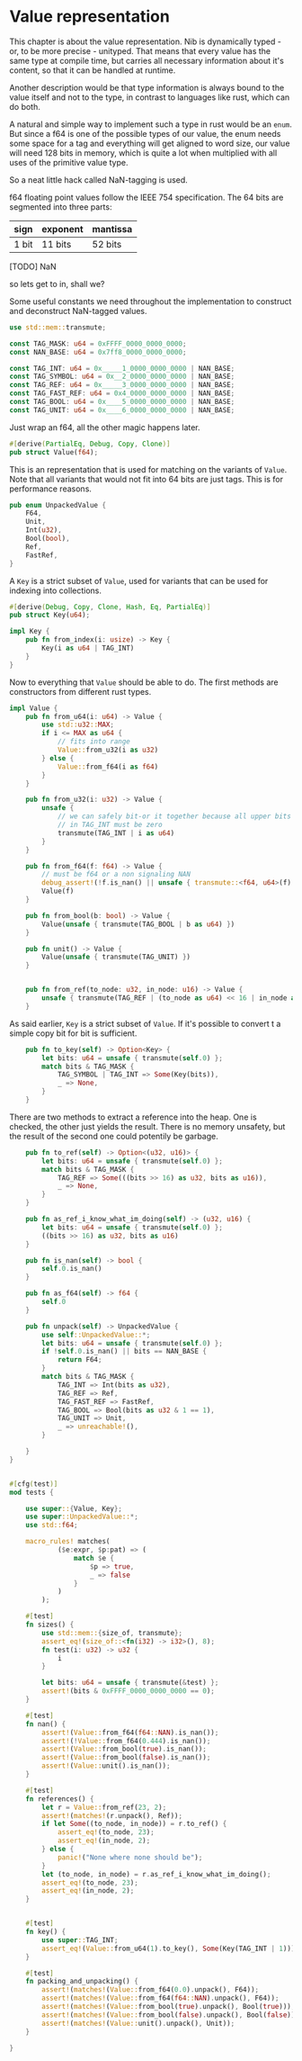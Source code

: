 # Value representation

This chapter is about the value representation. Nib is dynamically typed -
or, to be more precise - unityped. That means that every value has the same
type at compile time, but carries all necessary information about it's
content, so that it can be handled at runtime.

Another description would be that type information is always bound to the
value itself and not to the type, in contrast to languages like rust, which
can do both.

A natural and simple way to implement such a type in rust would be an `enum`.
But since a f64 is one of the possible types of our value, the enum needs
some space for a tag and everything will get aligned to word size, our value
will need 128 bits in memory, which is quite a lot when multiplied with all
uses of the primitive value type.

So a neat little hack called NaN-tagging is used.

f64 floating point values follow the IEEE 754 specification. The 64 bits
are segmented into three parts:

| sign  | exponent | mantissa |
| ------| -------- | -------- |
| 1 bit | 11 bits  | 52 bits  |

[TODO] NaN


so lets get to in, shall we?


Some useful constants we need throughout the implementation to construct
and deconstruct NaN-tagged values.

```rust
use std::mem::transmute;

const TAG_MASK: u64 = 0xFFFF_0000_0000_0000;
const NAN_BASE: u64 = 0x7ff8_0000_0000_0000;

const TAG_INT: u64 = 0x_____1_0000_0000_0000 | NAN_BASE;
const TAG_SYMBOL: u64 = 0x__2_0000_0000_0000 | NAN_BASE;
const TAG_REF: u64 = 0x_____3_0000_0000_0000 | NAN_BASE;
const TAG_FAST_REF: u64 = 0x4_0000_0000_0000 | NAN_BASE;
const TAG_BOOL: u64 = 0x____5_0000_0000_0000 | NAN_BASE;
const TAG_UNIT: u64 = 0x____6_0000_0000_0000 | NAN_BASE;
```


Just wrap an f64, all the other magic happens later.
```rust
#[derive(PartialEq, Debug, Copy, Clone)]
pub struct Value(f64);
```

This is an representation that is used for matching on the variants of `Value`.
Note that all variants that would not fit into 64 bits are just tags. This
is for performance reasons.
```rust
pub enum UnpackedValue {
    F64,
    Unit,
    Int(u32),
    Bool(bool),
    Ref,
    FastRef,
}
```


A `Key` is a strict subset of `Value`, used for variants that can be used for
indexing into collections.

```rust
#[derive(Debug, Copy, Clone, Hash, Eq, PartialEq)]
pub struct Key(u64);

impl Key {
    pub fn from_index(i: usize) -> Key {
        Key(i as u64 | TAG_INT)
    }
}
```


Now to everything that `Value` should be able to do. The first methods are
constructors from different rust types.
```rust
impl Value {
    pub fn from_u64(i: u64) -> Value {
        use std::u32::MAX;
        if i <= MAX as u64 {
            // fits into range
            Value::from_u32(i as u32)
        } else {
            Value::from_f64(i as f64)
        }
    }

    pub fn from_u32(i: u32) -> Value {
        unsafe {
            // we can safely bit-or it together because all upper bits that are used
            // in TAG_INT must be zero
            transmute(TAG_INT | i as u64)
        }
    }

    pub fn from_f64(f: f64) -> Value {
        // must be f64 or a non signaling NAN
        debug_assert!(!f.is_nan() || unsafe { transmute::<f64, u64>(f) == NAN_BASE });
        Value(f)
    }

    pub fn from_bool(b: bool) -> Value {
        Value(unsafe { transmute(TAG_BOOL | b as u64) })
    }

    pub fn unit() -> Value {
        Value(unsafe { transmute(TAG_UNIT) })
    }


    pub fn from_ref(to_node: u32, in_node: u16) -> Value {
        unsafe { transmute(TAG_REF | (to_node as u64) << 16 | in_node as u64) }
    }
```

As said earlier, `Key` is a strict subset of `Value`. If it's possible to convert
t a simple copy bit for bit is sufficient.

```rust
    pub fn to_key(self) -> Option<Key> {
        let bits: u64 = unsafe { transmute(self.0) };
        match bits & TAG_MASK {
            TAG_SYMBOL | TAG_INT => Some(Key(bits)),
            _ => None,
        }
    }
```

There are two methods to extract a reference into the heap. One is checked,
the other just yields the result. There is no memory unsafety, but the
result of the second one could potentily be garbage.
```rust
    pub fn to_ref(self) -> Option<(u32, u16)> {
        let bits: u64 = unsafe { transmute(self.0) };
        match bits & TAG_MASK {
            TAG_REF => Some(((bits >> 16) as u32, bits as u16)),
            _ => None,
        }
    }

    pub fn as_ref_i_know_what_im_doing(self) -> (u32, u16) {
        let bits: u64 = unsafe { transmute(self.0) };
        ((bits >> 16) as u32, bits as u16)
    }

    pub fn is_nan(self) -> bool {
        self.0.is_nan()
    }

    pub fn as_f64(self) -> f64 {
        self.0
    }

    pub fn unpack(self) -> UnpackedValue {
        use self::UnpackedValue::*;
        let bits: u64 = unsafe { transmute(self.0) };
        if !self.0.is_nan() || bits == NAN_BASE {
            return F64;
        }
        match bits & TAG_MASK {
            TAG_INT => Int(bits as u32),
            TAG_REF => Ref,
            TAG_FAST_REF => FastRef,
            TAG_BOOL => Bool(bits as u32 & 1 == 1),
            TAG_UNIT => Unit,
            _ => unreachable!(),
        }

    }
}


#[cfg(test)]
mod tests {

    use super::{Value, Key};
    use super::UnpackedValue::*;
    use std::f64;

    macro_rules! matches(
            ($e:expr, $p:pat) => (
                match $e {
                    $p => true,
                    _ => false
                }
            )
        );

    #[test]
    fn sizes() {
        use std::mem::{size_of, transmute};
        assert_eq!(size_of::<fn(i32) -> i32>(), 8);
        fn test(i: u32) -> u32 {
            i
        }

        let bits: u64 = unsafe { transmute(&test) };
        assert!(bits & 0xFFFF_0000_0000_0000 == 0);
    }

    #[test]
    fn nan() {
        assert!(Value::from_f64(f64::NAN).is_nan());
        assert!(!Value::from_f64(0.444).is_nan());
        assert!(Value::from_bool(true).is_nan());
        assert!(Value::from_bool(false).is_nan());
        assert!(Value::unit().is_nan());
    }

    #[test]
    fn references() {
        let r = Value::from_ref(23, 2);
        assert!(matches!(r.unpack(), Ref));
        if let Some((to_node, in_node)) = r.to_ref() {
            assert_eq!(to_node, 23);
            assert_eq!(in_node, 2);
        } else {
            panic!("None where none should be");
        }
        let (to_node, in_node) = r.as_ref_i_know_what_im_doing();
        assert_eq!(to_node, 23);
        assert_eq!(in_node, 2);
    }


    #[test]
    fn key() {
        use super::TAG_INT;
        assert_eq!(Value::from_u64(1).to_key(), Some(Key(TAG_INT | 1)));
    }

    #[test]
    fn packing_and_unpacking() {
        assert!(matches!(Value::from_f64(0.0).unpack(), F64));
        assert!(matches!(Value::from_f64(f64::NAN).unpack(), F64));
        assert!(matches!(Value::from_bool(true).unpack(), Bool(true)));
        assert!(matches!(Value::from_bool(false).unpack(), Bool(false)));
        assert!(matches!(Value::unit().unpack(), Unit));
    }

}
```
